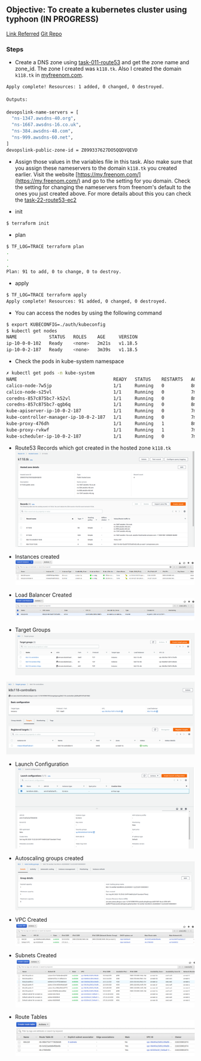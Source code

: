 ## Objective: To create a kubernetes cluster using typhoon (IN PROGRESS)

[Link Referred](https://typhoon.psdn.io/flatcar-linux/aws/)
[Git Repo](https://github.com/poseidon/typhoon/)

### Steps

- Create a DNS zone using [task-011-route53](../task-011-route53) and get the zone name and zone_id. The zone I created was `k118.tk`. Also I created the domain `k118.tk`
 in [myfreenom.com](https://my.freenom.com/). 
```bash
Apply complete! Resources: 1 added, 0 changed, 0 destroyed.

Outputs:

devopslink-name-servers = [
  "ns-1347.awsdns-40.org",
  "ns-1667.awsdns-16.co.uk",
  "ns-384.awsdns-48.com",
  "ns-999.awsdns-60.net",
]
devopslink-public-zone-id = Z099337627DO5QQDVQEVD

```

- Assign those values in the variables file in this task. Also make sure that you assign these nameservers to the domain `k118.tk` you created earlier. Visit the website
[https://my.freenom.com/](https://my.freenom.com/) and go to the setting for you domain. Check the setting for changing the nameservers from freenom's default
to the ones you just created above. For more details about this you can check the [task-22-route53-ec2](../task-022-route53-ec2)

- init
```bash
$ terraform init
```

- plan
```bash
$ TF_LOG=TRACE terraform plan
.
.
.
Plan: 91 to add, 0 to change, 0 to destroy.
```

- apply
```bash
$ TF_LOG=TRACE terraform apply
Apply complete! Resources: 91 added, 0 changed, 0 destroyed.
```

- You can access the nodes by using the following command
```bash
$ export KUBECONFIG=./auth/kubeconfig  
$ kubectl get nodes
NAME            STATUS   ROLES    AGE     VERSION
ip-10-0-0-102   Ready    <none>   2m21s   v1.18.5
ip-10-0-2-187   Ready    <none>   3m39s   v1.18.5
```

- Check the pods in kube-system namespace
```bash
✗ kubectl get pods -n kube-system
NAME                                    READY   STATUS    RESTARTS   AGE
calico-node-7w5jp                       1/1     Running   0          8m23s
calico-node-s25vl                       1/1     Running   0          7m5s
coredns-857c875bc7-k52vl                1/1     Running   0          8m31s
coredns-857c875bc7-qgb6q                1/1     Running   0          8m31s
kube-apiserver-ip-10-0-2-187            1/1     Running   0          7m1s
kube-controller-manager-ip-10-0-2-187   1/1     Running   0          7m41s
kube-proxy-476dh                        1/1     Running   1          8m23s
kube-proxy-rvkwf                        1/1     Running   1          7m5s
kube-scheduler-ip-10-0-2-187            1/1     Running   0          7m13s
```

- Route53 Records which got created in the hosted zone `k118.tk`
![](.ReadMe_images/r53-records.png)


- Instances created
![](.ReadMe_images/instances-created.png)

- Load Balancer Created
![](.ReadMe_images/lb-created.png)


- Target Groups
![](.ReadMe_images/target-groups.png)

![](.ReadMe_images/target-groups-health.png)


- Launch Configuration
![](.ReadMe_images/launch-configuration.png)

- Autoscaling groups created
![](.ReadMe_images/auto-scaling-groups.png)

- VPC Created
![](.ReadMe_images/vpc-created.png)

- Subnets Created
![](.ReadMe_images/subnets-created.png)

- Route Tables
![](.ReadMe_images/route-tables.png)

